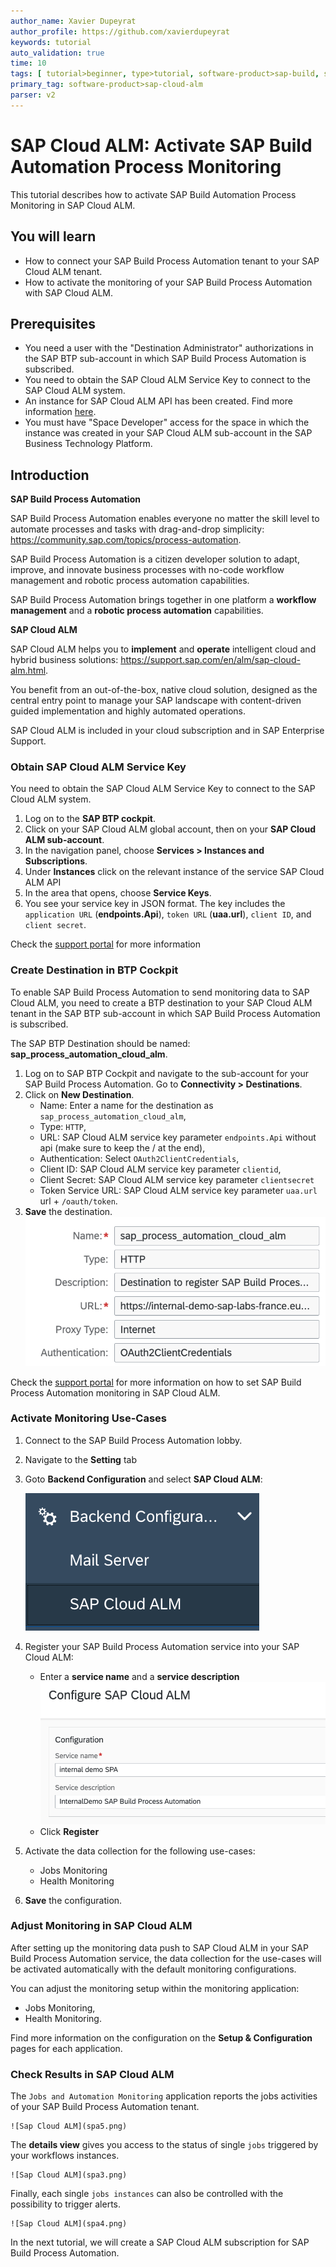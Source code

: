 ```yaml
---
author_name: Xavier Dupeyrat
author_profile: https://github.com/xavierdupeyrat
keywords: tutorial
auto_validation: true
time: 10
tags: [ tutorial>beginner, type>tutorial, software-product>sap-build, software-product>sap-build-process-automation]
primary_tag: software-product>sap-cloud-alm
parser: v2
---
```



# SAP Cloud ALM: Activate SAP Build Automation Process Monitoring
<!-- description --> This tutorial describes how to activate SAP Build Automation Process Monitoring in SAP Cloud ALM.


## You will learn
- How to connect your SAP Build Process Automation tenant to your SAP Cloud ALM tenant.
- How to activate the monitoring of your SAP Build Process Automation with SAP Cloud ALM.


## Prerequisites
- You need a user with the "Destination Administrator" authorizations in the SAP BTP sub-account in which SAP Build Process Automation is subscribed.
- You need to obtain the SAP Cloud ALM Service Key to connect to the SAP Cloud ALM system.
- An instance for SAP Cloud ALM API has been created. Find more information [here](https://support.sap.com/en/alm/sap-cloud-alm/operations/expert-portal/integration-monitoring/calm-connect.html).
- You must have "Space Developer" access for the space in which the instance was created in your SAP Cloud ALM sub-account in the SAP Business Technology Platform.



## Introduction
**SAP Build Process Automation**

SAP Build Process Automation enables everyone no matter the skill level to automate processes and tasks with drag-and-drop simplicity: https://community.sap.com/topics/process-automation.

SAP Build Process Automation is a citizen developer solution to adapt, improve, and innovate business processes with no-code workflow management and robotic process automation capabilities.

SAP Build Process Automation brings together in one platform a **workflow management** and a **robotic process automation** capabilities.

**SAP Cloud ALM**

SAP Cloud ALM helps you to **implement** and **operate** intelligent cloud and hybrid business solutions: https://support.sap.com/en/alm/sap-cloud-alm.html.

You benefit from an out-of-the-box, native cloud solution, designed as the central entry point to manage your SAP landscape with content-driven guided implementation and highly automated operations.

SAP Cloud ALM is included in your cloud subscription and in SAP Enterprise Support.



### Obtain SAP Cloud ALM Service Key

You need to obtain the SAP Cloud ALM Service Key to connect to the SAP Cloud ALM system.

1. Log on to the **SAP BTP cockpit**.
2. Click on your SAP Cloud ALM global account, then on your **SAP Cloud ALM sub-account**.
3. In the navigation panel, choose **Services > Instances and Subscriptions**.
4. Under **Instances** click on the relevant instance of the service SAP Cloud ALM API
5. In the area that opens, choose **Service Keys**.
6. You see your service key in JSON format. The key includes the `application URL` (**endpoints.Api**), `token URL` (**uaa.url**), `client ID`, and `client secret`.


Check the [support portal](https://support.sap.com/en/alm/sap-cloud-alm/operations/expert-portal/integration-monitoring/calm-connect.html) for more information



### Create Destination in BTP Cockpit
To enable SAP Build Process Automation to send monitoring data to SAP Cloud ALM, you need to create a BTP destination to your SAP Cloud ALM tenant in the SAP BTP sub-account in which SAP Build Process Automation is subscribed.

The SAP BTP Destination should be named: **sap_process_automation_cloud_alm**.

1. Log on to SAP BTP Cockpit and navigate to the sub-account for your SAP Build Process Automation.
Go to **Connectivity > Destinations**.
2. Click on **New Destination**.
   - Name: Enter a name for the destination as `sap_process_automation_cloud_alm`,
   - Type: `HTTP`,
   - URL: SAP Cloud ALM service key parameter `endpoints.Api` without api (make sure to keep the / at the end),
   - Authentication: Select `OAuth2ClientCredentials`,
   - Client ID: SAP Cloud ALM service key parameter `clientid`,
   - Client Secret: SAP Cloud ALM service key parameter `clientsecret`
   - Token Service URL: SAP Cloud ALM service key parameter `uaa.url` url + `/oauth/token`.
3. **Save** the destination.
   ![BTP](spa6.png)

Check the [support portal](https://support.sap.com/en/alm/sap-cloud-alm/operations/expert-portal/setup-managed-services/setup-spa.html) for more information on how to set SAP Build Process Automation monitoring in SAP Cloud ALM.



### Activate Monitoring Use-Cases 
1. Connect to the SAP Build Process Automation lobby.
2. Navigate to the **Setting** tab
3. Goto **Backend Configuration** and select **SAP Cloud ALM**:
   
    ![SPA Config](spa1.png)
4. Register your SAP Build Process Automation service into your SAP Cloud ALM:
   - Enter a **service name** and a **service description**
    ![SPA](spa2.png)
   -   Click **Register**
5.  Activate the data collection for the following use-cases:
    - Jobs Monitoring
    - Health Monitoring
6. **Save** the configuration.



### Adjust Monitoring in SAP Cloud ALM 
After setting up the monitoring data push to SAP Cloud ALM in your SAP Build Process Automation service, the data collection for the use-cases will be activated automatically with the default monitoring configurations. 

You can adjust the monitoring setup within the monitoring application: 
- Jobs Monitoring, 
- Health Monitoring.

Find more information on the configuration on the **Setup & Configuration** pages for each application. 



### Check Results in SAP Cloud ALM 
The `Jobs and Automation Monitoring` application reports the jobs activities of your SAP Build Process Automation tenant. 

    ![Sap Cloud ALM](spa5.png)

The **details view** gives you access to the status of single `jobs` triggered by your workflows instances.

    ![Sap Cloud ALM](spa3.png)

Finally, each single `jobs instances` can also be controlled with the possibility to trigger alerts.

    ![Sap Cloud ALM](spa4.png)




In the next tutorial, we will create a SAP Cloud ALM subscription for SAP Build Process Automation.


